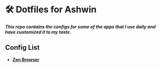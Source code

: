 # 🛠️ Dotfiles for Ashwin

***This repo contains the configs for some of the apps that I use daily and have customized it to my taste.***

## Config List
- **[Zen Browser](/configs/Zen%20Browser/userChrome.css)**